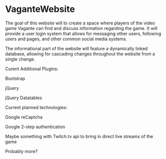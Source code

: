 # VaganteWebsite

The goal of this website will to create a space where players of the video game Vagante can find and discuss information regarding the game. It will provide a user login system that allows for messaging other users, following users and pages, and other common social media systems.

The informational part of the website will feature a dynamically linked database, allowing for cascading changes throughout the website from a single change.

Curent Additional Plugins:

  Bootstrap
  
  jQuery
  
  jQuery Datatables

Current planned technologies:

  Google reCaptcha
  
  Google 2-step authentication
  
  Maybe something with Twitch.tv api to bring in direct live streams of the game
  
  Probably more?
